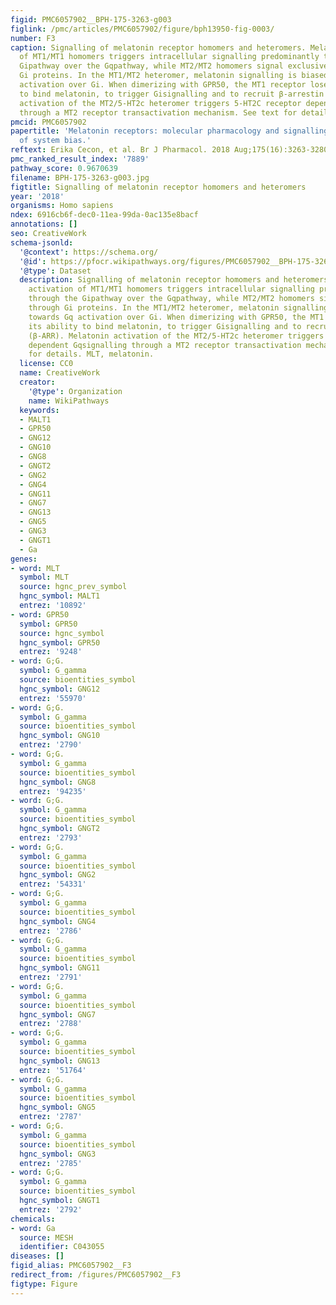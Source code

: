 ```yaml
---
figid: PMC6057902__BPH-175-3263-g003
figlink: /pmc/articles/PMC6057902/figure/bph13950-fig-0003/
number: F3
caption: Signalling of melatonin receptor homomers and heteromers. Melatonin activation
  of MT1/MT1 homomers triggers intracellular signalling predominantly through the
  Gipathway over the Gqpathway, while MT2/MT2 homomers signal exclusively through
  Gi proteins. In the MT1/MT2 heteromer, melatonin signalling is biased towards Gq
  activation over Gi. When dimerizing with GPR50, the MT1 receptor loses its ability
  to bind melatonin, to trigger Gisignalling and to recruit β‐arrestin (β‐ARR). Melatonin
  activation of the MT2/5‐HT2c heteromer triggers 5‐HT2C receptor dependent Gqsignalling
  through a MT2 receptor transactivation mechanism. See text for details. MLT, melatonin.
pmcid: PMC6057902
papertitle: 'Melatonin receptors: molecular pharmacology and signalling in the context
  of system bias.'
reftext: Erika Cecon, et al. Br J Pharmacol. 2018 Aug;175(16):3263-3280.
pmc_ranked_result_index: '7889'
pathway_score: 0.9670639
filename: BPH-175-3263-g003.jpg
figtitle: Signalling of melatonin receptor homomers and heteromers
year: '2018'
organisms: Homo sapiens
ndex: 6916cb6f-dec0-11ea-99da-0ac135e8bacf
annotations: []
seo: CreativeWork
schema-jsonld:
  '@context': https://schema.org/
  '@id': https://pfocr.wikipathways.org/figures/PMC6057902__BPH-175-3263-g003.html
  '@type': Dataset
  description: Signalling of melatonin receptor homomers and heteromers. Melatonin
    activation of MT1/MT1 homomers triggers intracellular signalling predominantly
    through the Gipathway over the Gqpathway, while MT2/MT2 homomers signal exclusively
    through Gi proteins. In the MT1/MT2 heteromer, melatonin signalling is biased
    towards Gq activation over Gi. When dimerizing with GPR50, the MT1 receptor loses
    its ability to bind melatonin, to trigger Gisignalling and to recruit β‐arrestin
    (β‐ARR). Melatonin activation of the MT2/5‐HT2c heteromer triggers 5‐HT2C receptor
    dependent Gqsignalling through a MT2 receptor transactivation mechanism. See text
    for details. MLT, melatonin.
  license: CC0
  name: CreativeWork
  creator:
    '@type': Organization
    name: WikiPathways
  keywords:
  - MALT1
  - GPR50
  - GNG12
  - GNG10
  - GNG8
  - GNGT2
  - GNG2
  - GNG4
  - GNG11
  - GNG7
  - GNG13
  - GNG5
  - GNG3
  - GNGT1
  - Ga
genes:
- word: MLT
  symbol: MLT
  source: hgnc_prev_symbol
  hgnc_symbol: MALT1
  entrez: '10892'
- word: GPR50
  symbol: GPR50
  source: hgnc_symbol
  hgnc_symbol: GPR50
  entrez: '9248'
- word: G;G.
  symbol: G_gamma
  source: bioentities_symbol
  hgnc_symbol: GNG12
  entrez: '55970'
- word: G;G.
  symbol: G_gamma
  source: bioentities_symbol
  hgnc_symbol: GNG10
  entrez: '2790'
- word: G;G.
  symbol: G_gamma
  source: bioentities_symbol
  hgnc_symbol: GNG8
  entrez: '94235'
- word: G;G.
  symbol: G_gamma
  source: bioentities_symbol
  hgnc_symbol: GNGT2
  entrez: '2793'
- word: G;G.
  symbol: G_gamma
  source: bioentities_symbol
  hgnc_symbol: GNG2
  entrez: '54331'
- word: G;G.
  symbol: G_gamma
  source: bioentities_symbol
  hgnc_symbol: GNG4
  entrez: '2786'
- word: G;G.
  symbol: G_gamma
  source: bioentities_symbol
  hgnc_symbol: GNG11
  entrez: '2791'
- word: G;G.
  symbol: G_gamma
  source: bioentities_symbol
  hgnc_symbol: GNG7
  entrez: '2788'
- word: G;G.
  symbol: G_gamma
  source: bioentities_symbol
  hgnc_symbol: GNG13
  entrez: '51764'
- word: G;G.
  symbol: G_gamma
  source: bioentities_symbol
  hgnc_symbol: GNG5
  entrez: '2787'
- word: G;G.
  symbol: G_gamma
  source: bioentities_symbol
  hgnc_symbol: GNG3
  entrez: '2785'
- word: G;G.
  symbol: G_gamma
  source: bioentities_symbol
  hgnc_symbol: GNGT1
  entrez: '2792'
chemicals:
- word: Ga
  source: MESH
  identifier: C043055
diseases: []
figid_alias: PMC6057902__F3
redirect_from: /figures/PMC6057902__F3
figtype: Figure
---
```

